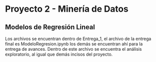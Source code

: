 # Proyecto 2 - Minería de Datos
## Modelos de Regresión Lineal
Los archivos se encuentran dentro de Entrega_1, el archivo de la entrega final es ModeloRegresion.ipynb los demás se encuentran ahí para la entrega de avances. Dentro de este archivo se encuentra el análisis exploratorio, al igual que demás incisos del proyecto.
